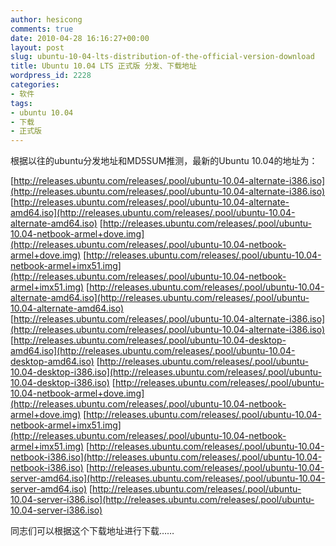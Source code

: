 ```yaml
---
author: hesicong
comments: true
date: 2010-04-28 16:16:27+00:00
layout: post
slug: ubuntu-10-04-lts-distribution-of-the-official-version-download
title: Ubuntu 10.04 LTS 正式版 分发、下载地址
wordpress_id: 2228
categories:
- 软件
tags:
- ubuntu 10.04
- 下载
- 正式版
---
```


根据以往的ubuntu分发地址和MD5SUM推测，最新的Ubuntu 10.04的地址为：

[http://releases.ubuntu.com/releases/.pool/ubuntu-10.04-alternate-i386.iso](http://releases.ubuntu.com/releases/.pool/ubuntu-10.04-alternate-i386.iso)
[http://releases.ubuntu.com/releases/.pool/ubuntu-10.04-alternate-amd64.iso](http://releases.ubuntu.com/releases/.pool/ubuntu-10.04-alternate-amd64.iso)
[http://releases.ubuntu.com/releases/.pool/ubuntu-10.04-netbook-armel+dove.img](http://releases.ubuntu.com/releases/.pool/ubuntu-10.04-netbook-armel+dove.img)
[http://releases.ubuntu.com/releases/.pool/ubuntu-10.04-netbook-armel+imx51.img](http://releases.ubuntu.com/releases/.pool/ubuntu-10.04-netbook-armel+imx51.img)
[http://releases.ubuntu.com/releases/.pool/ubuntu-10.04-alternate-amd64.iso](http://releases.ubuntu.com/releases/.pool/ubuntu-10.04-alternate-amd64.iso)
[http://releases.ubuntu.com/releases/.pool/ubuntu-10.04-alternate-i386.iso](http://releases.ubuntu.com/releases/.pool/ubuntu-10.04-alternate-i386.iso)
[http://releases.ubuntu.com/releases/.pool/ubuntu-10.04-desktop-amd64.iso](http://releases.ubuntu.com/releases/.pool/ubuntu-10.04-desktop-amd64.iso)
[http://releases.ubuntu.com/releases/.pool/ubuntu-10.04-desktop-i386.iso](http://releases.ubuntu.com/releases/.pool/ubuntu-10.04-desktop-i386.iso)
[http://releases.ubuntu.com/releases/.pool/ubuntu-10.04-netbook-armel+dove.img](http://releases.ubuntu.com/releases/.pool/ubuntu-10.04-netbook-armel+dove.img)
[http://releases.ubuntu.com/releases/.pool/ubuntu-10.04-netbook-armel+imx51.img](http://releases.ubuntu.com/releases/.pool/ubuntu-10.04-netbook-armel+imx51.img)
[http://releases.ubuntu.com/releases/.pool/ubuntu-10.04-netbook-i386.iso](http://releases.ubuntu.com/releases/.pool/ubuntu-10.04-netbook-i386.iso)
[http://releases.ubuntu.com/releases/.pool/ubuntu-10.04-server-amd64.iso](http://releases.ubuntu.com/releases/.pool/ubuntu-10.04-server-amd64.iso)
[http://releases.ubuntu.com/releases/.pool/ubuntu-10.04-server-i386.iso](http://releases.ubuntu.com/releases/.pool/ubuntu-10.04-server-i386.iso)

同志们可以根据这个下载地址进行下载……
